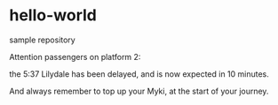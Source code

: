 # hello-world
sample repository

Attention passengers on platform 2: 

the 5:37 Lilydale has been delayed,
and is now expected in 10 minutes.

And always remember to top up your Myki,
at the start of your journey.
